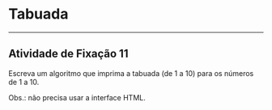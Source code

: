 # Tabuada 

---

## Atividade de Fixação 11  

Escreva um algoritmo que imprima a tabuada (de 1 a 10) para os números de 1 a 10.  

Obs.: não precisa usar a interface HTML.

